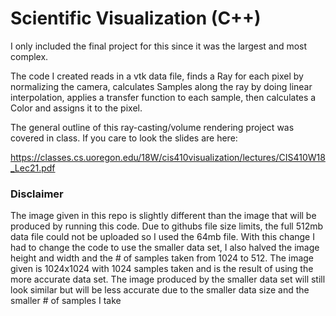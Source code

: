 # Scientific Visualization (C++)
I only included the final project for this since it was the largest and most complex. 

The code I created reads in a vtk data file, finds a Ray for each pixel by normalizing the camera, calculates Samples along the ray by doing linear interpolation, applies a transfer function to each sample, then calculates a Color and assigns it to the pixel.

The general outline of this ray-casting/volume rendering project was covered in class. If you care to look the slides are here:

https://classes.cs.uoregon.edu/18W/cis410visualization/lectures/CIS410W18_Lec21.pdf

### Disclaimer
The image given in this repo is slightly different than the image that will be produced by running this code. Due to githubs file size limits, the full 512mb data file could not be uploaded so I used the 64mb file. With this change I had to change the code to use the smaller data set, I also halved the image height and width and the # of samples taken from 1024 to 512. The image given is 1024x1024 with 1024 samples taken and is the result of using the more accurate data set. The image produced by the smaller data set will still look similar but will be less accurate due to the smaller data size and the smaller # of samples I take
